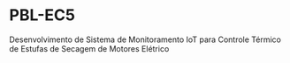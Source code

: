 # PBL-EC5
Desenvolvimento de Sistema de Monitoramento IoT para Controle Térmico de Estufas de  Secagem de Motores Elétrico
